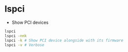 # lspci

- Show PCI devices

```sh
lspci
lspci -nnk
lspci -k # Show PCI device alongside with its firmware
lspci -v # Verbose
```
